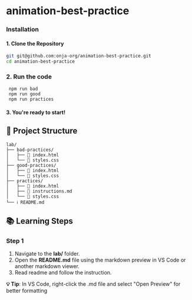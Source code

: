 # animation-best-practice

### Installation

#### 1. Clone the Repository
```bash
git git@github.com:onja-org/animation-best-practice.git
cd animation-best-practice
```

### 2. Run the code 

``` 
 npm run bad
 npm run good
 npm run practices

 ``` 


#### 3. You're ready to start!


## 📁 Project Structure

```
lab/
├── bad-practices/
│   ├── 📄 index.html
│   └── 🎨 styles.css
├── good-practices/
│   ├── 📄 index.html
│   └── 🎨 styles.css
├── practices/
│   ├── 📄 index.html
│   ├── 📝 instructions.md
│   └── 🎨 styles.css
└── ℹ️ README.md

```

## 📚 Learning Steps

### Step 1
1. Navigate to the **lab/** folder.
2. Open the **README.md** file using the markdown preview in VS Code or another markdown viewer.
3. Read readme and follow the instruction.

**💡 Tip**: In VS Code, right-click the .md file and select "Open Preview" for better formatting
